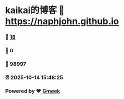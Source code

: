 # kaikai的博客 :link: https://naphjohn.github.io 
### :page_facing_up: [18](https://naphjohn.github.io/tag.html) 
### :speech_balloon: 0 
### :hibiscus: 98997 
### :alarm_clock: 2025-10-14 15:48:25 
### Powered by :heart: [Gmeek](https://github.com/Meekdai/Gmeek)
